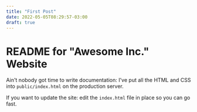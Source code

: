 ```yaml
---
title: "First Post"
date: 2022-05-05T08:29:57-03:00
draft: true
---
```


# README for "Awesome Inc." Website

   Ain't nobody got time to write documentation: I've put all the HTML and CSS into `public/index.html` on the production server.

   If you want to update the site: edit the `index.html` file in place so you can go fast.
   
   
